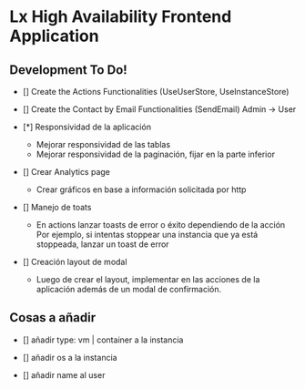 
# Lx High Availability Frontend Application

## Development To Do!

- [] Create the Actions Functionalities (UseUserStore, UseInstanceStore)
- [] Create the Contact by Email Functionalities (SendEmail) Admin -> User

- [*] Responsividad de la aplicación
  
  - Mejorar responsividad de las tablas
  - Mejorar responsividad de la paginación, fijar en la parte inferior

- [] Crear Analytics page
  
  - Crear gráficos en base a información solicitada por http

- [] Manejo de toats

  - En actions lanzar toasts de error o éxito dependiendo de la acción
    Por ejemplo, si intentas stoppear una instancia que ya está stoppeada, lanzar un toast de error


- [] Creación layout de modal

  - Luego de crear el layout, implementar en las acciones de la aplicación además de un modal de confirmación.


## Cosas a añadir

- [] añadir type: vm | container a la instancia
- [] añadir os a la instancia

- [] añadir name al user